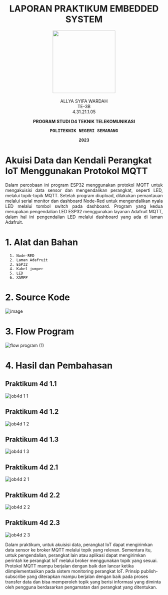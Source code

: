 <h1 align="center">LAPORAN PRAKTIKUM EMBEDDED SYSTEM</h1>
<p align="center">
  <img src="https://en.polines.ac.id/images/logo_bw.jpg" width="200" height="200">
<br>
<br>ALLYA SYIFA WARDAH
<br>TE-3B
<br>4.31.21.1.05</p>
<b><p align="center">PROGRAM STUDI D4 TEKNIK TELEKOMUNIKASI</p>
<p style="font-family:courier;" align="center">POLITEKNIK NEGERI SEMARANG</p>
<p style="font-family:courier;" align="center">2023</p></b>

# Akuisi Data dan Kendali Perangkat IoT Menggunakan Protokol MQTT
<p align="justify">Dalam percobaan ini program ESP32 menggunakan protokol MQTT untuk mengakuisisi data sensor dan mengendalikan perangkat, seperti LED, melalui topik-topik MQTT. Setelah program diupload, dilakukan pemantauan melalui serial monitor dan dashboard Node-Red untuk mengendalikan nyala LED melalui tombol switch pada dashboard. Program yang kedua merupakan pengendalian LED ESP32 menggunakan layanan Adafruit MQTT, dalam hal ini pengendalian LED melalui dashboard yang ada di laman Adafruit.

# 1. Alat dan Bahan
      1. Node-RED
      2. Laman Adafruit
      3. ESP32
      4. Kabel jumper
      5. LED
      6. XAMPP
      
# 2. Source Kode
![image](https://github.com/AllyaSyifaWardah/Sistem_Embedded/assets/155618590/42b3ef6d-4f24-4a0b-b1dc-af01297809df)

# 3. Flow Program
![flow program  (1)](https://github.com/AllyaSyifaWardah/Sistem_Embedded/assets/155618590/9ae6c727-ff6e-4cd8-9a6a-014c33cf04a4)

# 4. Hasil dan Pembahasan
## Praktikum 4d 1.1
![job4d 1 1](https://github.com/AllyaSyifaWardah/Sistem_Embedded/assets/155618590/0afb2904-9e76-4700-9f70-2aab4dba62b1)

## Praktikum 4d 1.2
![job4d 1 2](https://github.com/AllyaSyifaWardah/Sistem_Embedded/assets/155618590/1574f456-6f6d-4b48-adc8-4ef0085b613c)

## Praktikum 4d 1.3
![job4d 1 3](https://github.com/AllyaSyifaWardah/Sistem_Embedded/assets/155618590/20f88774-c0aa-4194-beef-d06484d8b9f8)

## Praktikum 4d 2.1
![job4d 2 1](https://github.com/AllyaSyifaWardah/Sistem_Embedded/assets/155618590/7d2b8f71-a407-4dd6-80f2-e526d1674258)

## Praktikum 4d 2.2
![job4d 2 2](https://github.com/AllyaSyifaWardah/Sistem_Embedded/assets/155618590/c1281bdc-107d-4f51-971a-2dabd7d77ed2)

## Praktikum 4d 2.3
![job4d 2 3](https://github.com/AllyaSyifaWardah/Sistem_Embedded/assets/155618590/6e986644-27fe-419d-a114-38424a3390c6)

Dalam praktikum, untuk akuisisi data, perangkat IoT dapat mengirimkan data sensor ke broker MQTT melalui topik yang relevan. Sementara itu, untuk pengendalian, perangkat lain atau aplikasi dapat mengirimkan perintah ke perangkat IoT melalui broker menggunakan topik yang sesuai. Protokol MQTT mampu berjalan dengan baik dan lancar ketika diimplementasikan pada
sistem monitoring perangkat IoT. Prinsip publish-subscribe yang diterapkan mampu berjalan 
dengan baik pada proses transfer data dan bisa memperoleh topik yang berisi informasi yang diminta oleh pengguna berdasarkan pengamatan dari perangkat yang ditentukan.
